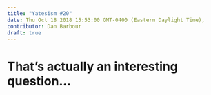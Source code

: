 ```yaml
---
title: "Yatesism #20"
date: Thu Oct 18 2018 15:53:00 GMT-0400 (Eastern Daylight Time),
contributor: Dan Barbour
draft: true
---
```

# That’s actually an interesting question...
